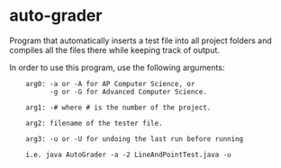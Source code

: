 auto-grader
===========
Program that automatically inserts a test file into all project folders and
compiles all the files there while keeping track of output.

In order to use this program, use the following arguments:

		arg0: -a or -A for AP Computer Science, or
		      -g or -G for Advanced Computer Science.

		arg1: -# where # is the number of the project.

		arg2: filename of the tester file.

		arg3: -u or -U for undoing the last run before running

		i.e. java AutoGrader -a -2 LineAndPointTest.java -u

